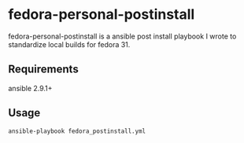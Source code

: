 # fedora-personal-postinstall

fedora-personal-postinstall is a ansible post install playbook I wrote to standardize local builds for fedora 31.

## Requirements
ansible 2.9.1+

## Usage

```bash
ansible-playbook fedora_postinstall.yml
```
